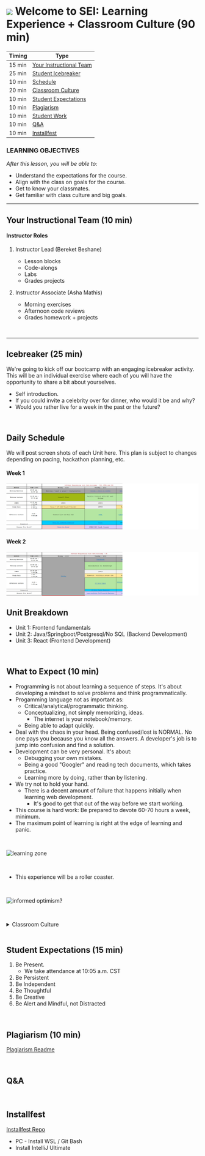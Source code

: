 
# ![](https://ga-dash.s3.amazonaws.com/production/assets/logo-9f88ae6c9c3871690e33280fcf557f33.png)  Welcome to SEI: Learning Experience + Classroom Culture (90 min)

| Timing | Type 
| --- | ---
| 15 min | [Your Instructional Team](#introduction)
| 25 min | [Student Icebreaker](#student-icebreaker) 
| 10 min | [Schedule](#expectations) 
| 20 min | [Classroom Culture](#ga-culture) 
| 10 min | [Student Expectations](#student-expectations) 
| 10 min | [Plagiarism](#plagiarism) 
| 10 min | [Student Work](#student-work)
| 10 min | [Q&A](#questions) 
| 10 min | [Installfest](#additional-installfest)



### LEARNING OBJECTIVES
*After this lesson, you will be able to:*

- Understand the expectations for the course.
- Align with the class on goals for the course.
- Get to know your classmates.
- Get familiar with class culture and big goals.


---

<a name="introduction"></a>
## Your Instructional Team (10 min)

#### Instructor Roles

1. Instructor Lead (Bereket Beshane)
     - Lesson blocks
     - Code-alongs
     - Labs
     - Grades projects
  
2. Instructor Associate (Asha Mathis)
     - Morning exercises
     - Afternoon code reviews
     - Grades homework + projects


<br>

---

<a name="student-icebreaker"></a>
## Icebreaker (25 min)

We're going to kick off our bootcamp with an engaging icebreaker activity. This will be an individual exercise where each of you will have the opportunity to share a bit about yourselves. 

- Self introduction.
- If you could invite a celebrity over for dinner, who would it be and why?
- Would you rather live for a week in the past or the future?


<br>

## Daily Schedule

We will post screen shots of each Unit here. This plan is subject to changes depending on pacing, hackathon planning, etc. 

#### Week 1

![](./asset/Week%201.png)
#### Week 2
![](./asset/Week%202.png)


## Unit Breakdown

- Unit 1: Frontend fundamentals
- Unit 2: Java/Springboot/Postgresql/No SQL (Backend Development) 
- Unit 3: React (Frontend Development)

<br>

<a name="expectations"></a>
## What to Expect (10 min)

- Programming is not about learning a sequence of steps. It's about developing a mindset to solve problems and think programmatically.
- Progamming language not as important as:
    - Critical/analytical/programmatic thinking.
    - Conceptualizing, not simply memorizing, ideas.
        - The internet is your notebook/memory.
    - Being able to adapt quickly.
- Deal with the chaos in your head. Being confused/lost is NORMAL. No one pays you because you know all the answers. A developer's job is to jump into confusion and find a solution.
- Development can be very personal. It's about:
	- Debugging your own mistakes.
	- Being a good "Googler" and reading tech documents, which takes practice.
	- Learning more by doing, rather than by listening.
- We try not to hold your hand.
	- There is a decent amount of failure that happens initially when learning web development.
		- It's good to get that out of the way before we start working.
- This course is hard work: Be prepared to devote 60-70 hours a week, minimum.
- The maximum point of learning is right at the edge of learning and panic.

<br>

![learning zone](../asset/learning-zone.jpeg)

<br>

- This experience will be a roller coaster.

<br>

![informed optimism?](../asset/informed-optimism.jpeg)


<br>

<a name="ga-culture"></a>

<!-- ## GA Big Goals and Culture (10 min)

- Big Goals: What do you want to accomplish in this course?
- Culture: How do you want to get there?

**YOU DO (10 min)**

In breakout rooms, discuss Big Goals and Culture for this course. We'll come back and share out. -->


<details>
	<summary>Classroom Culture</summary>

#### Classroom Culture
- This is an open, safe environment.
- Keep criticism positive and constructive.
- Take ownership of your experience.
- Channel empathy.
- Don't compare yourself to others, compare yourself to who you were yesterday.
- You get back what you put in.

#### Mentorship Culture
- GA collaborative and supportive; we lead with offering help.
- Some students are good at one thing, others at another. Leverage each other's strengths.
- Teaching is the best way of truly solidifying your understanding of a concept.
- Your classmates will be the best foundation for establishing a professional network in tech!
</details>


<br>

<a name="student-expectations"></a>
## Student Expectations (15 min)
1. Be Present.
     - We take attendance at 10:05 a.m. CST
     <!-- - Pay attention.
     - Please Slack message David if you are running late
     - With regard to excused absences:
    	- Multiple instances of tardiness = absence.
        - You must stay beneath the contractual limit of absences in order to successfully complete the course. -->
2. Be Persistent
3. Be Independent
4. Be Thoughtful
5. Be Creative
6. Be Alert and Mindful, not Distracted


<br>

<a name="plagiarism"></a>
## Plagiarism (10 min)

[Plagiarism Readme](plagiarism.md)

<br>


<a name="questions"></a>
## Q&A

<br>


<a name="additional-installfest"></a>
## Installfest

[Installfest Repo]()

- PC - Install WSL / Git Bash
- Install IntelliJ Ultimate

<!-- #### Documentation to check out

- [First Day on GitHub](https://lab.github.com/githubtraining/first-day-on-github) -->


